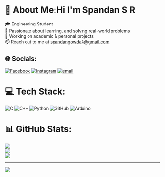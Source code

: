 # 💫 About Me:Hi I'm Spandan S R
🎓 Engineering Student<br>🔧 Passionate about learning, and solving real-world problems<br>📁 Working on academic & personal projects<br>📫 Reach out to me at  spandangowda4@gmail.com


## 🌐 Socials:
[![Facebook](https://img.shields.io/badge/Facebook-%231877F2.svg?logo=Facebook&logoColor=white)](https://facebook.com/spandansr) [![Instagram](https://img.shields.io/badge/Instagram-%23E4405F.svg?logo=Instagram&logoColor=white)](https://instagram.com/spandan_gowda__27) [![email](https://img.shields.io/badge/Email-D14836?logo=gmail&logoColor=white)](mailto:spandangowda4@gmail.com) 

# 💻 Tech Stack:
![C](https://img.shields.io/badge/c-%2300599C.svg?style=flat&logo=c&logoColor=white) ![C++](https://img.shields.io/badge/c++-%2300599C.svg?style=flat&logo=c%2B%2B&logoColor=white) ![Python](https://img.shields.io/badge/python-3670A0?style=flat&logo=python&logoColor=ffdd54) ![GitHub](https://img.shields.io/badge/github-%23121011.svg?style=flat&logo=github&logoColor=white) ![Arduino](https://img.shields.io/badge/-Arduino-00979D?style=flat&logo=Arduino&logoColor=white)
# 📊 GitHub Stats:
![](https://github-readme-stats.vercel.app/api?username=spandansr&theme=dark&hide_border=false&include_all_commits=true&count_private=true)<br/>
![](https://nirzak-streak-stats.vercel.app/?user=spandansr&theme=dark&hide_border=false)<br/>
![](https://github-readme-stats.vercel.app/api/top-langs/?username=spandansr&theme=dark&hide_border=false&include_all_commits=true&count_private=true&layout=compact)

---
[![](https://visitcount.itsvg.in/api?id=spandansr&icon=0&color=0)](https://visitcount.itsvg.in)

<!-- Proudly created with GPRM ( https://gprm.itsvg.in ) -->
<!-- Proudly created with GPRM ( https://gprm.itsvg.in ) -->
